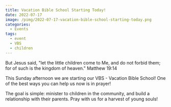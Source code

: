 ```yaml
---
title: Vacation Bible School Starting Today!
date: 2022-07-17
image: /pimg/2022-07-17-vacation-bible-school-starting-today.png
categories:
  - Events
tags:
  - event
  - VBS
  - children
---
```


<p>But Jesus said, &quot;let the little children come to Me, and do not forbid them; for of such is the kingdom of heaven.&quot; Matthew 19:14</p><p>This Sunday afternoon we are starting our VBS - Vacation Bible School! One of the best ways you can help us now is in prayer! </p><p>The goal is simple: minister to children in the community, and build a relationship with their parents. Pray with us for a harvest of young souls!</p>

